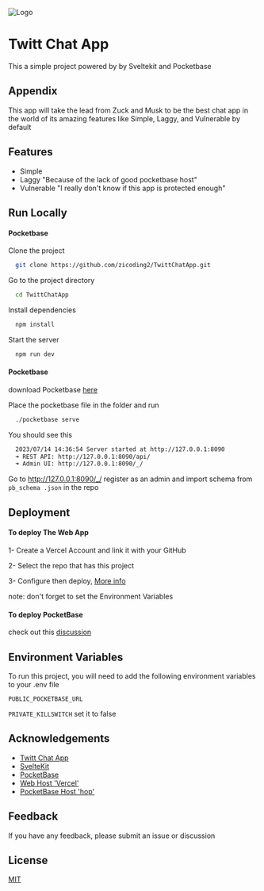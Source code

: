 
![Logo](https://i.imgur.com/5KDZQli.png)


# Twitt Chat App

This a simple project powered by by Sveltekit and Pocketbase

## Appendix

This app will take the lead from Zuck and Musk to be the best chat app in the world of its amazing features like Simple, Laggy, and Vulnerable by default


## Features

- Simple
- Laggy "Because of the lack of good pocketbase host"
- Vulnerable "I really don't know if this app is protected enough"


## Run Locally

#### Pocketbase

Clone the project

```bash
  git clone https://github.com/zicoding2/TwittChatApp.git
```

Go to the project directory

```bash
  cd TwittChatApp
```

Install dependencies

```bash
  npm install
```

Start the server

```bash
  npm run dev
```

#### Pocketbase

download Pocketbase [here](https://pocketbase.io/docs/)

Place the pocketbase file in the folder and run

```bash
  ./pocketbase serve
```
You should see this 

```bash
  2023/07/14 14:36:54 Server started at http://127.0.0.1:8090
  ➜ REST API: http://127.0.0.1:8090/api/
  ➜ Admin UI: http://127.0.0.1:8090/_/

```
Go to http://127.0.0.1:8090/_/ register as an admin and import schema from `pb_schema .json` in the repo
## Deployment

#### To deploy The Web App

1- Create a Vercel Account and link it with your GitHub

2- Select the repo that has this project

3- Configure then deploy, [More info](https://vercel.com/docs/frameworks/sveltekit)

note: don't forget to set the Environment Variables

#### To deploy PocketBase

  check out this [discussion](https://github.com/pocketbase/pocketbase/discussions/2856)
## Environment Variables

To run this project, you will need to add the following environment variables to your .env file

`PUBLIC_POCKETBASE_URL`

`PRIVATE_KILLSWITCH` set it to false


## Acknowledgements

 - [Twitt Chat App](https://twitt-chat-app.vercel.app/)
 - [SvelteKit](https://kit.svelte.dev/)
 - [PocketBase](https://pocketbase.io/)
 - [Web Host 'Vercel'](https://vercel.com/)
 - [PocketBase Host 'hop'](https://hop.io/)


## Feedback

If you have any feedback, please submit an issue or discussion


## License

[MIT](https://choosealicense.com/licenses/mit/)

